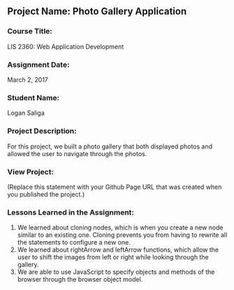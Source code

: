 ## Project Name:  Photo Gallery Application

### Course Title:
LIS 2360:  Web Application Development

### Assignment Date:  
March 2, 2017

### Student Name:  
Logan Saliga

### Project Description:
For this project, we built a photo gallery that both displayed photos and allowed the user to navigate through the photos.

### View Project:
(Replace this statement with your Github Page URL that was created when you 
 published the project.)

### Lessons Learned in the Assignment:
1. We learned about cloning nodes, which is when you create a new node similar to an existing one.  Cloning prevents you from having to rewrite all the statements to configure a new one.
2. We learned about rightArrow and leftArrow functions, which allow the user to shift the images from left or right while looking through the gallery.
3. We are able to use JavaScript to specify objects and methods of the browser through the browser object model.
